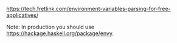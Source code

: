 <https://tech.fretlink.com/environment-variables-parsing-for-free-applicatives/>

Note: In production you should use <https://hackage.haskell.org/package/envy>.